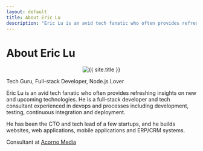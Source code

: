 ```yaml
---
layout: default
title: About Eric Lu
description: "Eric Lu is an avid tech fanatic who often provides refreshing insights on new and upcoming technologies. He is a full-stack developer and tech consultant experienced in devops and processes including development, testing, continuous integration and deployment."
---
```


<div class="post">
	<h1 class="pageTitle">About Eric Lu</h1>
	<div style="text-align:center">
		<img src="//www.gravatar.com/avatar/343222fa56219452d0bd15e53d5c9dbe?s=320" alt="{{ site.title }}" class="gravatar">
	</div>
	<p class="intro">Tech Guru, Full-stack Developer, Node.js Lover</p>
	<p>Eric Lu is an avid tech fanatic who often provides refreshing insights on new and upcoming technologies. He is a full-stack developer and tech consultant experienced in devops and processes including development, testing, continuous integration and deployment.</p>
	<p>He has been the CTO and tech lead of a few startups, and he builds websites, web applications, mobile applications and ERP/CRM systems.</p>
	<p>Consultant at <a href="http://www.acornomedia.com">Acorno Media</a></p>
</div>

